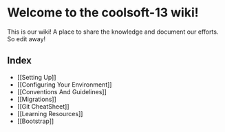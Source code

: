 # Welcome to the coolsoft-13 wiki!
This is our wiki! A place to share the knowledge and document our efforts. So edit away!

## Index
* [[Setting Up]]
* [[Configuring Your Environment]]
* [[Conventions And Guidelines]]
* [[Migrations]]
* [[Git CheatSheet]]
* [[Learning Resources]]
* [[Bootstrap]]